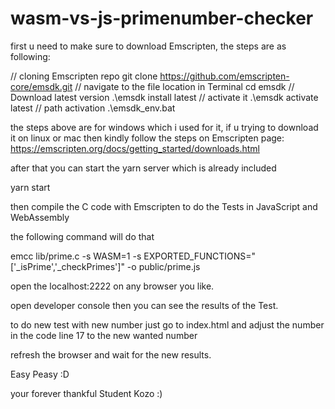 # wasm-vs-js-primenumber-checker
first u need to make sure to download Emscripten, the steps are as following:

// cloning Emscripten repo
git clone https://github.com/emscripten-core/emsdk.git
// navigate to the file location in Terminal
cd emsdk
// Download latest version
.\emsdk install latest
// activate it
.\emsdk activate latest
// path activation
.\emsdk_env.bat

the steps above are for windows which i used for it, if u trying to download it on linux or mac then kindly follow the steps on Emscripten page: https://emscripten.org/docs/getting_started/downloads.html

after that you can start the yarn server which is already included

yarn start

then compile the C code with Emscripten to do the Tests in JavaScript and WebAssembly

the following command will do that

emcc lib/prime.c -s WASM=1 -s EXPORTED_FUNCTIONS="['_isPrime','_checkPrimes']" -o public/prime.js

open the localhost:2222 on any browser you like.

open developer console then you can see the results of the Test.

to do new test with new number just go to index.html and adjust the number in the code line 17 to the new wanted number

refresh the browser and wait for the new results.

Easy Peasy :D

your forever thankful Student Kozo :)
